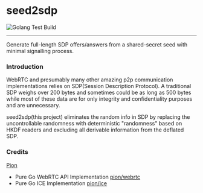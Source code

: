 # seed2sdp
![Golang Test Build](https://github.com/Gaukas/seed2sdp/actions/workflows/go.yml/badge.svg)

---

Generate full-length SDP offers/answers from a shared-secret seed with minimal signalling process.

### Introduction

WebRTC and presumably many other amazing p2p communication implementations relies on SDP(Session Description Protocol). A traditional SDP weighs over 200 bytes and sometimes could be as long as 500 bytes while most of these data are for only integrity and confidentiality purposes and are unnecessary.

seed2sdp(this project) eliminates the random info in SDP by replacing the uncontrollable randomness with deterministic "randomness" based on HKDF readers and excluding all derivable information from the deflated SDP.

### Credits

[Pion](https://pion.ly/)
- Pure Go WebRTC API Implementation [pion/webrtc](https://github.com/pion/webrtc)
- Pure Go ICE Implementation [pion/ice](https://github.com/pion/ice)
